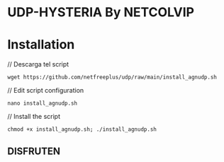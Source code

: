 # UDP-HYSTERIA By NETCOLVIP

</p>


# Installation


// Descarga tel script
```
wget https://github.com/netfreeplus/udp/raw/main/install_agnudp.sh
```
// Edit script configuration 
```
nano install_agnudp.sh
```
// Install the script
```
chmod +x install_agnudp.sh; ./install_agnudp.sh
```

## DISFRUTEN